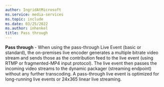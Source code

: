 ```yaml
---
author: IngridAtMicrosoft
ms.service: media-services
ms.topic: include
ms.date: 03/25/2022
ms.author: inhenkel
title: Pass through
---
```


**Pass through** - When using the pass-through Live Event (basic or standard), the on-premises live encoder generates a multiple bitrate video stream and sends those as the contribution feed to the live event (using RTMP or fragmented-MP4 input protocol). The live event then passes the incoming video streams to the dynamic packager (streaming endpoint) without any further transcoding. A pass-through live event is optimized for long-running live events or 24x365 linear live streaming.
